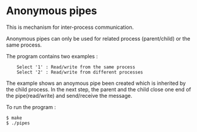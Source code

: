 # Anonymous pipes

This is mechanism for inter-process communication.

Anonymous pipes can only be used for related process (parent/child) or the same process.

The program contains two examples :
```
	Select '1' : Read/write from the same process
	Select '2' : Read/write from different processes
```

The example shows an anoymous pipe been created which is inherited by the child process. In the next step, the parent and the child
close one end of the pipe(read/write) and send/receive the message.

To run the program :
```
$ make
$ ./pipes
```

